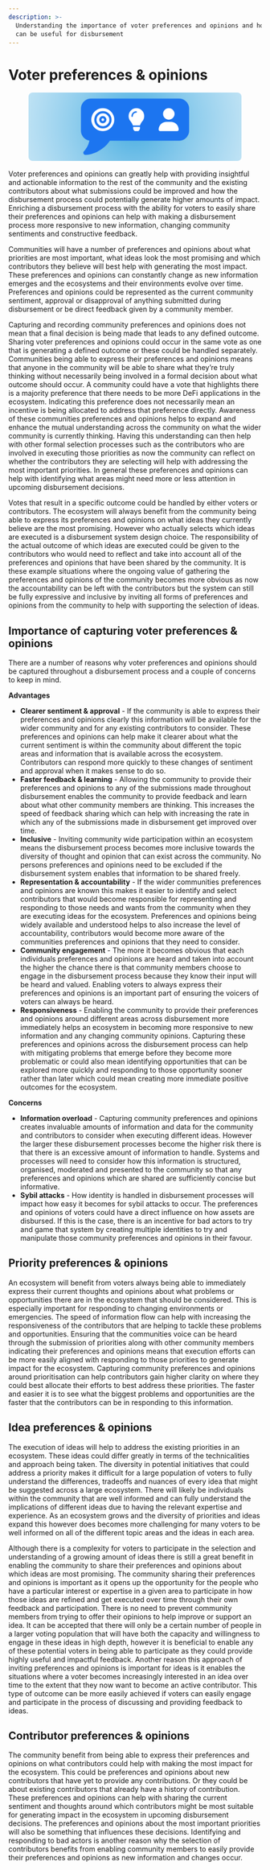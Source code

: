 ```yaml
---
description: >-
  Understanding the importance of voter preferences and opinions and how they
  can be useful for disbursement
---
```


# Voter preferences & opinions

<figure><img src="../.gitbook/assets/voter-preferences-and-opinions.png" alt=""><figcaption></figcaption></figure>

Voter preferences and opinions can greatly help with providing insightful and actionable information to the rest of the community and the existing contributors about what submissions could be improved and how the disbursement process could potentially generate higher amounts of impact. Enriching a disbursement process with the ability for voters to easily share their preferences and opinions can help with making a disbursement process more responsive to new information, changing community sentiments and constructive feedback.

Communities will have a number of preferences and opinions about what priorities are most important, what ideas look the most promising and which contributors they believe will best help with generating the most impact. These preferences and opinions can constantly change as new information emerges and the ecosystems and their environments evolve over time. Preferences and opinions could be represented as the current community sentiment, approval or disapproval of anything submitted during disbursement or be direct feedback given by a community member.

Capturing and recording community preferences and opinions does not mean that a final decision is being made that leads to any defined outcome. Sharing voter preferences and opinions could occur in the same vote as one that is generating a defined outcome or these could be handled separately. Communities being able to express their preferences and opinions means that anyone in the community will be able to share what they’re truly thinking without necessarily being involved in a formal decision about what outcome should occur. A community could have a vote that highlights there is a majority preference that there needs to be more DeFi applications in the ecosystem. Indicating this preference does not necessarily mean an incentive is being allocated to address that preference directly. Awareness of these communities preferences and opinions helps to expand and enhance the mutual understanding across the community on what the wider community is currently thinking. Having this understanding can then help with other formal selection processes such as the contributors who are involved in executing those priorities as now the community can reflect on whether the contributors they are selecting will help with addressing the most important priorities. In general these preferences and opinions can help with identifying what areas might need more or less attention in upcoming disbursement decisions.

Votes that result in a specific outcome could be handled by either voters or contributors. The ecosystem will always benefit from the community being able to express its preferences and opinions on what ideas they currently believe are the most promising. However who actually selects which ideas are executed is a disbursement system design choice. The responsibility of the actual outcome of which ideas are executed could be given to the contributors who would need to reflect and take into account all of the preferences and opinions that have been shared by the community. It is these example situations where the ongoing value of gathering the preferences and opinions of the community becomes more obvious as now the accountability can be left with the contributors but the system can still be fully expressive and inclusive by inviting all forms of preferences and opinions from the community to help with supporting the selection of ideas.



## Importance of capturing voter preferences & opinions

There are a number of reasons why voter preferences and opinions should be captured throughout a disbursement process and a couple of concerns to keep in mind.



**Advantages**

* **Clearer sentiment & approval** - If the community is able to express their preferences and opinions clearly this information will be available for the wider community and for any existing contributors to consider. These preferences and opinions can help make it clearer about what the current sentiment is within the community about different the topic areas and information that is available across the ecosystem. Contributors can respond more quickly to these changes of sentiment and approval when it makes sense to do so.
* **Faster feedback & learning** - Allowing the community to provide their preferences and opinions to any of the submissions made throughout disbursement enables the community to provide feedback and learn about what other community members are thinking. This increases the speed of feedback sharing which can help with increasing the rate in which any of the submissions made in disbursement get improved over time.
* **Inclusive** - Inviting community wide participation within an ecosystem means the disbursement process becomes more inclusive towards the diversity of thought and opinion that can exist across the community. No persons preferences and opinions need to be excluded if the disbursement system enables that information to be shared freely.
* **Representation & accountability** - If the wider communities preferences and opinions are known this makes it easier to identify and select contributors that would become responsible for representing and responding to those needs and wants from the community when they are executing ideas for the ecosystem. Preferences and opinions being widely available and understood helps to also increase the level of accountability, contributors would become more aware of the communities preferences and opinions that they need to consider.
* **Community engagement** - The more it becomes obvious that each individuals preferences and opinions are heard and taken into account the higher the chance there is that community members choose to engage in the disbursement process because they know their input will be heard and valued. Enabling voters to always express their preferences and opinions is an important part of ensuring the voicers of voters can always be heard.
* **Responsiveness** - Enabling the community to provide their preferences and opinions around different areas across disbursement more immediately helps an ecosystem in becoming more responsive to new information and any changing community opinions. Capturing these preferences and opinions across the disbursement process can help with mitigating problems that emerge before they become more problematic or could also mean identifying opportunities that can be explored more quickly and responding to those opportunity sooner rather than later which could mean creating more immediate positive outcomes for the ecosystem.



**Concerns**

* **Information overload** - Capturing community preferences and opinions creates invaluable amounts of information and data for the community and contributors to consider when executing different ideas. However the larger these disbursement processes become the higher risk there is that there is an excessive amount of information to handle. Systems and processes will need to consider how this information is structured, organised, moderated and presented to the community so that any preferences and opinions which are shared are sufficiently concise but informative.
* **Sybil attacks** - How identity is handled in disbursement processes will impact how easy it becomes for sybil attacks to occur. The preferences and opinions of voters could have a direct influence on how assets are disbursed. If this is the case, there is an incentive for bad actors to try and game that system by creating multiple identities to try and manipulate those community preferences and opinions in their favour.



## Priority preferences & opinions

An ecosystem will benefit from voters always being able to immediately express their current thoughts and opinions about what problems or opportunities there are in the ecosystem that should be considered. This is especially important for responding to changing environments or emergencies. The speed of information flow can help with increasing the responsiveness of the contributors that are helping to tackle these problems and opportunities. Ensuring that the communities voice can be heard through the submission of priorities along with other community members indicating their preferences and opinions means that execution efforts can be more easily aligned with responding to those priorities to generate impact for the ecosystem. Capturing community preferences and opinions around prioritisation can help contributors gain higher clarity on where they could best allocate their efforts to best address these priorities. The faster and easier it is to see what the biggest problems and opportunities are the faster that the contributors can be in responding to this information.



## Idea preferences & opinions

The execution of ideas will help to address the existing priorities in an ecosystem. These ideas could differ greatly in terms of the technicalities and approach being taken. The diversity in potential initiatives that could address a priority makes it difficult for a large population of voters to fully understand the differences, tradeoffs and nuances of every idea that might be suggested across a large ecosystem. There will likely be individuals within the community that are well informed and can fully understand the implications of different ideas due to having the relevant expertise and experience. As an ecosystem grows and the diversity of priorities and ideas expand this however does becomes more challenging for many voters to be well informed on all of the different topic areas and the ideas in each area.

Although there is a complexity for voters to participate in the selection and understanding of a growing amount of ideas there is still a great benefit in enabling the community to share their preferences and opinions about which ideas are most promising. The community sharing their preferences and opinions is important as it opens up the opportunity for the people who have a particular interest or expertise in a given area to participate in how those ideas are refined and get executed over time through their own feedback and participation. There is no need to prevent community members from trying to offer their opinions to help improve or support an idea. It can be accepted that there will only be a certain number of people in a larger voting population that will have both the capacity and willingness to engage in these ideas in high depth, however it is beneficial to enable any of these potential voters in being able to participate as they could provide highly useful and impactful feedback. Another reason this approach of inviting preferences and opinions is important for ideas is it enables the situations where a voter becomes increasingly interested in an idea over time to the extent that they now want to become an active contributor. This type of outcome can be more easily achieved if voters can easily engage and participate in the process of discussing and providing feedback to ideas.



## Contributor preferences & opinions

The community benefit from being able to express their preferences and opinions on what contributors could help with making the most impact for the ecosystem. This could be preferences and opinions about new contributors that have yet to provide any contributions. Or they could be about existing contributors that already have a history of contribution. These preferences and opinions can help with sharing the current sentiment and thoughts around which contributors might be most suitable for generating impact in the ecosystem in upcoming disbursement decisions. The preferences and opinions about the most important priorities will also be something that influences these decisions. Identifying and responding to bad actors is another reason why the selection of contributors benefits from enabling community members to easily provide their preferences and opinions as new information and changes occur.
